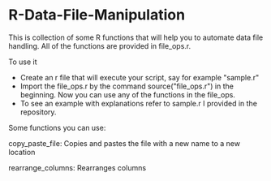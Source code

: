 # R-Data-File-Manipulation

This is collection of some R functions that will help you to automate data file handling. All of the functions are provided in file_ops.r. 

To use it

- Create an r file that will execute your script, say for example "sample.r"
- Import the file_ops.r by the command source("file_ops.r") in the beginning. Now you can use any of the functions in the file_ops.
- To see an example with explanations refer to sample.r I provided in the repository.

Some functions you can use:

copy_paste_file: Copies and pastes the file with a new name to a new location

rearrange_columns: Rearranges columns 
